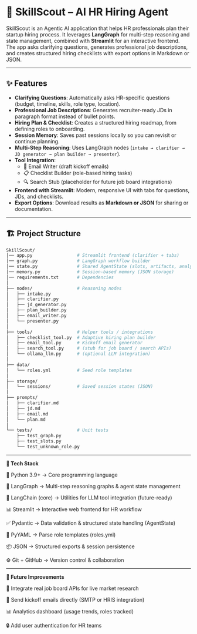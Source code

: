 # 🤖 SkillScout – AI HR Hiring Agent  

SkillScout is an Agentic AI application that helps HR professionals plan their startup hiring process. 
It leverages **LangGraph** for multi-step reasoning and state management, combined with **Streamlit** for an interactive frontend.   
The app asks clarifying questions, generates professional job descriptions, and creates structured hiring checklists with export options in Markdown or JSON.

---

## ✨ Features  

- **Clarifying Questions**: Automatically asks HR-specific questions (budget, timeline, skills, role type, location).  
- **Professional Job Descriptions**: Generates recruiter-ready JDs in paragraph format instead of bullet points.  
- **Hiring Plan & Checklist**: Creates a structured hiring roadmap, from defining roles to onboarding.  
- **Session Memory**: Saves past sessions locally so you can revisit or continue planning.  
- **Multi-Step Reasoning**: Uses LangGraph nodes (`intake → clarifier → JD generator → plan builder → presenter`).  
- **Tool Integration**:  
  - 📧 Email Writer (draft kickoff emails)  
  - 📋 Checklist Builder (role-based hiring tasks)  
  - 🔍 Search Stub (placeholder for future job board integrations)  
- **Frontend with Streamlit**: Modern, responsive UI with tabs for questions, JDs, and checklists.  
- **Export Options**: Download results as **Markdown or JSON** for sharing or documentation.  

---

## 🏗️ Project Structure  

```bash
SkillScout/
│── app.py                 # Streamlit frontend (clarifier + tabs)
│── graph.py               # LangGraph workflow builder
│── state.py               # Shared AgentState (slots, artifacts, analytics)
│── memory.py              # Session-based memory (JSON storage)
│── requirements.txt       # Dependencies
│
├── nodes/                 # Reasoning nodes
│   ├── intake.py
│   ├── clarifier.py
│   ├── jd_generator.py
│   ├── plan_builder.py
│   ├── email_writer.py
│   └── presenter.py
│
├── tools/                 # Helper tools / integrations
│   ├── checklist_tool.py  # Adaptive hiring plan builder
│   ├── email_tool.py      # Kickoff email generator
│   ├── search_tool.py     # (stub for job board / search APIs)
│   └── ollama_llm.py      # (optional LLM integration)
│
├── data/
│   └── roles.yml          # Seed role templates
│
├── storage/
│   └── sessions/          # Saved session states (JSON)
│
├── prompts/
│   ├── clarifier.md
│   ├── jd.md
│   ├── email.md
│   └── plan.md
│
└── tests/                 # Unit tests
    ├── test_graph.py
    ├── test_slots.py
    └── test_unknown_role.py

```

---

**🧠 Tech Stack**

🐍 Python 3.9+ → Core programming language

🔗 LangGraph → Multi-step reasoning graphs & agent state management

🦜 LangChain (core) → Utilities for LLM tool integration (future-ready)

📊 Streamlit → Interactive web frontend for HR workflow

✅ Pydantic → Data validation & structured state handling (AgentState)

📄 PyYAML → Parse role templates (roles.yml)

📦 JSON → Structured exports & session persistence

⚙️ Git + GitHub → Version control & collaboration

---

**🔮 Future Improvements**

🔗 Integrate real job board APIs for live market research

📧 Send kickoff emails directly (SMTP or HRIS integration)

📊 Analytics dashboard (usage trends, roles tracked)

🔒 Add user authentication for HR teams

